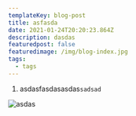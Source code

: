 ```yaml
---
templateKey: blog-post
title: asfasda
date: 2021-01-24T20:20:23.864Z
description: dasdas
featuredpost: false
featuredimage: /img/blog-index.jpg
tags:
  - tags
---
```

1. asdasfasdasasdas`sadsad`

![asdas](/img/chemex.jpg "asdasdasas")